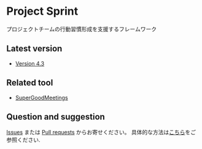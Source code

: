 # Project Sprint
プロジェクトチームの行動習慣形成を支援するフレームワーク

## Latest version
- [Version 4.3](https://github.com/ProjectSprintOrg/projectsprint.org/blob/main/CODE/v4/.3_ja/README.md)

## Related tool
- [SuperGoodMeetings](https://sgms.app/)

## Question and suggestion
[Issues](https://github.com/ProjectSprintOrg/.github/issues) または [Pull requests](https://github.com/ProjectSprintOrg/.github/pulls) からお寄せください。
具体的な方法は[こちら](https://github.com/ProjectSprintOrg/projectsprint.org/wiki/Question-and-Suggestion)をご参照ください.

<!--

**Here are some ideas to get you started:**

🙋‍♀️ A short introduction - what is your organization all about?
🌈 Contribution guidelines - how can the community get involved?
👩‍💻 Useful resources - where can the community find your docs? Is there anything else the community should know?
🍿 Fun facts - what does your team eat for breakfast?
🧙 Remember, you can do mighty things with the power of [Markdown](https://docs.github.com/github/writing-on-github/getting-started-with-writing-and-formatting-on-github/basic-writing-and-formatting-syntax)
-->
